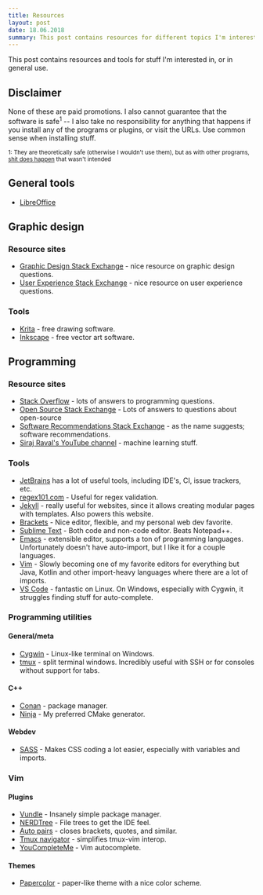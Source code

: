 ```yaml
---
title: Resources
layout: post
date: 18.06.2018
summary: This post contains resources for different topics I'm interested in, including websites, tools, etc.
---
```


This post contains resources and tools for stuff I'm interested in, or in general use. 

## Disclaimer

None of these are paid promotions. I also cannot guarantee that the software is safe<sup>1</sup> -- I also take no responsibility for anything that happens if you install any of the programs or plugins, or visit the URLs. Use common sense when installing stuff.


<sub>1: They are theoretically safe (otherwise I wouldn't use them), but as with other programs, [shit does happen](https://www.dinside.no/data/populaert-gratisprogram-hadde-virus/68713332) that wasn't intended</sub>

## General tools

* [LibreOffice](https://www.libreoffice.org/) 

## Graphic design

### Resource sites

* [Graphic Design Stack Exchange](https://graphicdesign.stackexchange.com) - nice resource on graphic design questions.
* [User Experience Stack Exchange](https://ux.stackexchange.com) - nice resource on user experience questions.

### Tools

* [Krita](https://krita.org/) - free drawing software.
* [Inkscape](https://inkscape.org/en/) - free vector art software.

## Programming

### Resource sites

* [Stack Overflow](https://stackoverflow.com) - lots of answers to programming questions.
* [Open Source Stack Exchange](https://opensource.stackexchange.com/) - Lots of answers to questions about open-source
* [Software Recommendations Stack Exchange](https://softwarerecs.stackexchange.com/) - as the name suggests; software recommendations.
* [Siraj Raval's YouTube channel](https://www.youtube.com/channel/UCWN3xxRkmTPmbKwht9FuE5A) - machine learning stuff.

### Tools

* [JetBrains](https://www.jetbrains.com/) has a lot of useful tools, including IDE's, CI, issue trackers, etc.
* [regex101.com](https://regex101.com/) - Useful for regex validation.
* [Jekyll](https://jekyllrb.com) - really useful for websites, since it allows creating modular pages with templates. Also powers this website.
* [Brackets](http://brackets.io/) - Nice editor, flexible, and my personal web dev favorite.
* [Sublime Text](https://www.sublimetext.com/) - Both code and non-code editor. Beats Notepad++.
* [Emacs](https://www.gnu.org/software/emacs/) - extensible editor, supports a ton of programming languages. Unfortunately doesn't have auto-import, but I like it for a couple languages.
* [Vim](https://github.com/vim/vim) - Slowly becoming one of my favorite editors for everything but Java, Kotlin and other import-heavy languages where there are a lot of imports.
* [VS Code](https://code.visualstudio.com/) - fantastic on Linux. On Windows, especially with Cygwin, it struggles finding stuff for auto-complete.

### Programming utilities

#### General/meta
* [Cygwin](https://www.cygwin.com/) - Linux-like terminal on Windows.
* [tmux](https://github.com/tmux/tmux) - split terminal windows. Incredibly useful with SSH or for consoles without support for tabs.

#### C++

* [Conan](https://github.com/conan-io/conan) - package manager. 
* [Ninja](https://github.com/ninja-build/ninja) - My preferred CMake generator. 


#### Webdev
* [SASS](https://sass-lang.com/) - Makes CSS coding a lot easier, especially with variables and imports.

### Vim

#### Plugins

* [Vundle](https://github.com/VundleVim/Vundle.vim) - Insanely simple package manager. 
* [NERDTree](https://github.com/scrooloose/nerdtree) - File trees to get the IDE feel.
* [Auto pairs](https://github.com/jiangmiao/auto-pairs) - closes brackets, quotes, and similar.
* [Tmux navigator](https://github.com/christoomey/vim-tmux-navigator) - simplifies tmux-vim interop.
* [YouCompleteMe](https://github.com/Valloric/YouCompleteMe) - Vim autocomplete.

#### Themes

* [Papercolor](https://github.com/NLKNguyen/papercolor-theme) - paper-like theme with a nice color scheme.
